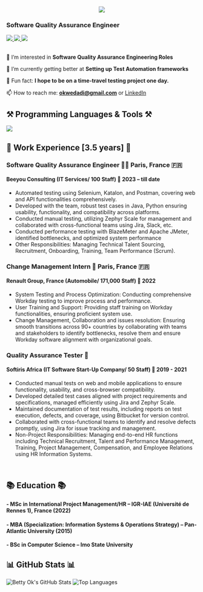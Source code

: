 <h1 style="text-align: center;">
  <img src="https://readme-typing-svg.herokuapp.com/?font=Righteous&size=35&center=true&vCenter=true&width=500&height=70&duration=4000&lines=Hey+there!+👋;+I'm+Betty+Okwedadi!;" />
</h1>

<h3 align="left">Software Quality Assurance Engineer</h3>


<div align="left"> 
  <a href="mailto:okwedadi@gmail.com" target="_blank">
    <img src="https://img.shields.io/badge/Gmail-D14836?style=for-the-badge&logo=gmail&logoColor=white" target="_blank" />
  </a> 
  <a href="https://www.linkedin.com/in/bettyokwedadi" target="_blank">
    <img src="https://img.shields.io/badge/LinkedIn-0077B5?style=for-the-badge&logo=linkedin&logoColor=white" target="_blank" />
  </a>
  <a href="https://bit.ly/mycv_bettyo" target="_blank">
    <img src="https://img.shields.io/badge/Curriculum Vitae-White?style=for-the-badge&logo=genius&logoColor=white" target="_blank"/>
    </a>
 </div>

<br> 

<div align="left">
 
 👀 I’m interested in **Software Quality Assurance Engineering Roles**
 
 🌱 I’m currently getting better at **Setting up Test Automation frameworks**

 💞️ Fun fact: **I hope to be on a time-travel testing project one day.**
  
 📫 How to reach me: **okwedadi@gmail.com** or [LinkedIn](https://www.linkedin.com/in/bettyokwedadi)
 


 </div>
 
<h2 align="left">⚒️ Programming Languages & Tools ⚒️</h2>
<div align="left">
    <img src="https://skillicons.dev/icons?i=python,java,javascript,html,mysql,selenium,github,vscode" /><br>
</div>

<h2 align="left">💼 Work Experience [3.5 years] 💼</h2>

### Software Quality Assurance Engineer 👩‍💻 Paris, France 🇫🇷
#### Beeyou Consulting (IT Services/ 100 Staff) 💼 2023 – till date  
- Automated testing using Selenium, Katalon, and Postman, covering web and API functionalities comprehensively.  
- Developed with the team, robust test cases in Java, Python ensuring usability, functionality, and compatibility across platforms.  
- Conducted manual testing, utilizing Zephyr Scale for management and collaborated with cross-functional teams using Jira, Slack, etc.  
- Conducted performance testing with BlazeMeter and Apache JMeter, identified bottlenecks, and optimized system performance  
- Other Responsibilities: Managing Technical Talent Sourcing, Recruitment, Onboarding, Training, Team Performance (Scrum).  

### Change Management Intern 🔄 Paris, France 🇫🇷  
#### Renault Group, France (Automobile/ 171,000 Staff) 🚗 2022  
- System Testing and Process Optimization: Conducting comprehensive Workday testing to improve process and performance.  
- User Training and Support: Providing staff training on Workday functionalities, ensuring proficient system use.  
- Change Management, Collaboration and issues resolution: Ensuring smooth transitions across 90+ countries by collaborating with teams and stakeholders to identify bottlenecks, resolve them and ensure Workday software alignment with organizational goals.  

### Quality Assurance Tester 🧪  
#### Softiris Africa (IT Software Start-Up Company/ 50 Staff) 🚀 2019 - 2021  
- Conducted manual tests on web and mobile applications to ensure functionality, usability, and cross-browser compatibility.  
- Developed detailed test cases aligned with project requirements and specifications, managed efficiently using Jira and Zephyr Scale.  
- Maintained documentation of test results, including reports on test execution, defects, and coverage, using Bitbucket for version control.  
- Collaborated with cross-functional teams to identify and resolve defects promptly, using Jira for issue tracking and management.  
- Non-Project Responsibilities: Managing end-to-end HR functions including Technical Recruitment, Talent and Performance Management, Training, Project Management, Compensation, and Employee Relations using HR Information Systems.


<br/>

<h2 align="left">📚 Education 📚</h2>

#### - MSc in International Project Management/HR – IGR-IAE (Université de Rennes 1), France (2022)

#### - MBA (Specialization: Information Systems & Operations Strategy) – Pan-Atlantic University (2015)

#### - BSc in Computer Science – Imo State University 

<h2 align="left">📊 GitHub Stats 📊</h2>

![Betty Ok's GitHub Stats](https://github-readme-stats.vercel.app/api?username=BettyOk&show_icons=true&theme=radical)
![Top Languages](https://github-readme-stats.vercel.app/api/top-langs/?username=BettyOk&show_icons=true&theme=radical)
